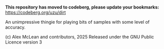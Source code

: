 **This repository has moved to codeberg, please update your bookmarks:**
  https://codeberg.org/uzu/dirt

An unimpressive thingie for playing bits of samples with some level of accuracy.

(c) Alex McLean and contributors, 2025
Released under the GNU Public Licence version 3 
